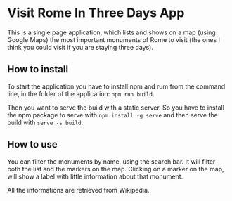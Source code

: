 # Visit Rome In Three Days App

This is a single page application, which lists and shows on a map (using Google Maps) the most important monuments of Rome to visit (the ones I think you could visit if you are staying three days).

## How to install

To start the application you have to install npm and rum from the command line, in the folder of the application: `npm run build`.

Then you want to serve the build with a static server. So you have to install the npm package to serve with `npm install -g serve` and then serve the build with `serve -s build`.

## How to use

You can filter the monuments by name, using the search bar. It will filter both the list and the markers on the map.
Clicking on a marker on the map, will show a label with little information about that monument.

All the informations are retrieved from Wikipedia.
